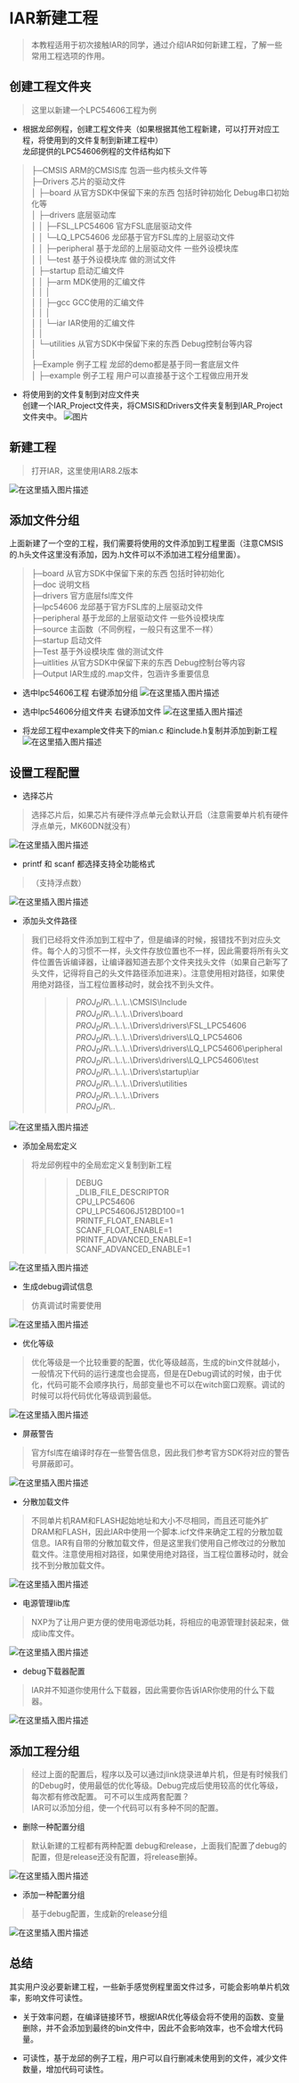 # IAR新建工程
>本教程适用于初次接触IAR的同学，通过介绍IAR如何新建工程，了解一些常用工程选项的作用。
## 创建工程文件夹
>这里以新建一个LPC54606工程为例

* 根据龙邱例程，创建工程文件夹（如果根据其他工程新建，可以打开对应工程，将使用到的文件复制到新建工程中）  
龙邱提供的LPC54606例程的文件结构如下
>├─CMSIS                          ARM的CMSIS库 包涵一些内核头文件等  
>├─Drivers                        芯片的驱动文件   
>│  ├─board                       从官方SDK中保留下来的东西  包括时钟初始化   Debug串口初始化等  
>│  ├─drivers                     底层驱动库   
>│  │  ├─FSL_LPC54606             官方FSL底层驱动文件  
>│  │  └─LQ_LPC54606              龙邱基于官方FSL库的上层驱动文件   
>│  │      ├─peripheral           基于龙邱的上层驱动文件 一些外设模块库   
>│  │      └─test                 基于外设模块库 做的测试文件  
>│  ├─startup                     启动汇编文件  
>│  │  ├─arm                      MDK使用的汇编文件  
>│  │  │        
>│  │  ├─gcc                      GCC使用的汇编文件  
>│  │  │         
>│  │  └─iar                      IAR使用的汇编文件  
>│  │            
>│  └─utilities                   从官方SDK中保留下来的东西  Debug控制台等内容  
>│            
>├─Example                        例子工程  龙邱的demo都是基于同一套底层文件  
>│  ├─example                     例子工程  用户可以直接基于这个工程做应用开发   


* 将使用到的文件复制到对应文件夹  
创建一个IAR_Project文件夹，将CMSIS和Drivers文件夹复制到IAR_Project文件夹中。
![图片](https://github.com/LQ-005/ALL/blob/master/IAR%E7%AE%80%E6%98%93%E6%95%99%E7%A8%8B/picture/new_project/1%E6%96%87%E4%BB%B6%E5%A4%B9.gif)


## 新建工程  
>打开IAR，这里使用IAR8.2版本

![在这里插入图片描述](https://github.com/LQ-005/ALL/blob/master/IAR%E7%AE%80%E6%98%93%E6%95%99%E7%A8%8B/picture/new_project/2%E6%96%B0%E5%BB%BA%E5%B7%A5%E7%A8%8B.gif)

## 添加文件分组
上面新建了一个空的工程，我们需要将使用的文件添加到工程里面（注意CMSIS的.h头文件这里没有添加，因为.h文件可以不添加进工程分组里面）。
>├─board                          从官方SDK中保留下来的东西  包括时钟初始化  
>├─doc                            说明文档  
>├─drivers                        官方底层fsl库文件  
>├─lpc54606                       龙邱基于官方FSL库的上层驱动文件   
>├─peripheral                     基于龙邱的上层驱动文件 一些外设模块库   
>├─source                         主函数（不同例程，一般只有这里不一样）   
>├─startup                        启动文件  
>├─Test                           基于外设模块库 做的测试文件     
>├─uitlities                      从官方SDK中保留下来的东西  Debug控制台等内容   
>├─Output                         IAR生成的.map文件，包涵许多重要信息  

* 选中lpc54606工程 右键添加分组
![在这里插入图片描述](https://github.com/LQ-005/ALL/blob/master/IAR%E7%AE%80%E6%98%93%E6%95%99%E7%A8%8B/picture/new_project/3%E6%B7%BB%E5%8A%A0%E5%B7%A5%E7%A8%8B%E5%88%86%E7%BB%84.gif)

* 选中lpc54606分组文件夹 右键添加文件
![在这里插入图片描述](https://github.com/LQ-005/ALL/blob/master/IAR%E7%AE%80%E6%98%93%E6%95%99%E7%A8%8B/picture/new_project/4%E6%B7%BB%E5%8A%A0%E6%96%87%E4%BB%B6.gif)

* 将龙邱工程中example文件夹下的mian.c 和include.h复制并添加到新工程
![在这里插入图片描述](https://github.com/LQ-005/ALL/blob/master/IAR%E7%AE%80%E6%98%93%E6%95%99%E7%A8%8B/picture/new_project/5%E6%B7%BB%E5%8A%A0main%E6%96%87%E4%BB%B6.gif)

## 设置工程配置
* 选择芯片
>选择芯片后，如果芯片有硬件浮点单元会默认开启（注意需要单片机有硬件浮点单元，MK60DN就没有）

![在这里插入图片描述](https://github.com/LQ-005/ALL/blob/master/IAR%E7%AE%80%E6%98%93%E6%95%99%E7%A8%8B/picture/new_project/6%E9%80%89%E6%8B%A9%E8%8A%AF%E7%89%87.gif)

* printf 和 scanf 都选择支持全功能格式
>（支持浮点数）

![在这里插入图片描述](https://github.com/LQ-005/ALL/blob/master/IAR%E7%AE%80%E6%98%93%E6%95%99%E7%A8%8B/picture/new_project/7printf%E5%85%A8%E5%8A%9F%E8%83%BD%E6%94%AF%E6%8C%81.gif)

* 添加头文件路径  
>我们已经将文件添加到工程中了，但是编译的时候，报错找不到对应头文件。每个人的习惯不一样，头文件存放位置也不一样，因此需要将所有头文件位置告诉编译器，让编译器知道去那个文件夹找头文件（如果自己新写了头文件，记得将自己的头文件路径添加进来）。注意使用相对路径，如果使用绝对路径，当工程位置移动时，就会找不到头文件。   
>>>$PROJ_DIR$\\..\\..\\..\CMSIS\Include  
>>>$PROJ_DIR$\\..\\..\\..\Drivers\board  
>>>$PROJ_DIR$\\..\\..\\..\Drivers\drivers\FSL_LPC54606  
>>>$PROJ_DIR$\\..\\..\\..\Drivers\drivers\LQ_LPC54606  
>>>$PROJ_DIR$\\..\\..\\..\Drivers\drivers\LQ_LPC54606\peripheral  
>>>$PROJ_DIR$\\..\\..\\..\Drivers\drivers\LQ_LPC54606\test  
>>>$PROJ_DIR$\\..\\..\\..\Drivers\startup\iar  
>>>$PROJ_DIR$\\..\\..\\..\Drivers\utilities  
>>>$PROJ_DIR$\\..\\..\\..\Drivers  
>>>$PROJ_DIR$\\..  

![在这里插入图片描述](https://github.com/LQ-005/ALL/blob/master/IAR%E7%AE%80%E6%98%93%E6%95%99%E7%A8%8B/picture/new_project/8%E6%B7%BB%E5%8A%A0%E5%A4%B4%E6%96%87%E4%BB%B6%E8%B7%AF%E5%BE%84.gif)

* 添加全局宏定义
>将龙邱例程中的全局宏定义复制到新工程
>>>DEBUG  
>>>_DLIB_FILE_DESCRIPTOR  
>>>CPU_LPC54606  
>>>CPU_LPC54606J512BD100=1  
>>>PRINTF_FLOAT_ENABLE=1  
>>>SCANF_FLOAT_ENABLE=1  
>>>PRINTF_ADVANCED_ENABLE=1  
>>>SCANF_ADVANCED_ENABLE=1  

![在这里插入图片描述](https://github.com/LQ-005/ALL/blob/master/IAR%E7%AE%80%E6%98%93%E6%95%99%E7%A8%8B/picture/new_project/10%E6%B7%BB%E5%8A%A0%E5%85%A8%E5%B1%80%E5%AE%8F%E5%AE%9A%E4%B9%89.gif)

* 生成debug调试信息
>仿真调试时需要使用

![在这里插入图片描述](https://github.com/LQ-005/ALL/blob/master/IAR%E7%AE%80%E6%98%93%E6%95%99%E7%A8%8B/picture/new_project/9debug%E4%BF%A1%E6%81%AF.gif)

* 优化等级
>优化等级是一个比较重要的配置，优化等级越高，生成的bin文件就越小，一般情况下代码的运行速度也会提高，但是在Debug调试的时候，由于优化，代码可能不会顺序执行，局部变量也不可以在witch窗口观察。调试的时候可以将代码优化等级调到最低。

![在这里插入图片描述](https://github.com/LQ-005/ALL/blob/master/IAR%E7%AE%80%E6%98%93%E6%95%99%E7%A8%8B/picture/new_project/11%E4%BC%98%E5%8C%96%E7%AD%89%E7%BA%A7.gif)

* 屏蔽警告
>官方fsl库在编译时存在一些警告信息，因此我们参考官方SDK将对应的警告号屏蔽即可。

![在这里插入图片描述](https://github.com/LQ-005/ALL/blob/master/IAR%E7%AE%80%E6%98%93%E6%95%99%E7%A8%8B/picture/new_project/12%E5%B1%8F%E8%94%BD%E8%AD%A6%E5%91%8A.gif)

* 分散加载文件
>不同单片机RAM和FLASH起始地址和大小不尽相同，而且还可能外扩DRAM和FLASH，因此IAR中使用一个脚本.icf文件来确定工程的分散加载信息。IAR有自带的分散加载文件，但是这里我们使用自己修改过的分散加载文件。注意使用相对路径，如果使用绝对路径，当工程位置移动时，就会找不到分散加载文件。  

![在这里插入图片描述](https://github.com/LQ-005/ALL/blob/master/IAR%E7%AE%80%E6%98%93%E6%95%99%E7%A8%8B/picture/new_project/13%E5%88%86%E6%95%A3%E5%8A%A0%E8%BD%BD%E6%96%87%E4%BB%B6.gif)

* 电源管理lib库
>NXP为了让用户更方便的使用电源低功耗，将相应的电源管理封装起来，做成lib库文件。

![在这里插入图片描述](https://github.com/LQ-005/ALL/blob/master/IAR%E7%AE%80%E6%98%93%E6%95%99%E7%A8%8B/picture/new_project/14%E6%B7%BB%E5%8A%A0%E7%94%B5%E6%BA%90%E7%AE%A1%E7%90%86lib%E5%BA%93.gif)

* debug下载器配置
>IAR并不知道你使用什么下载器，因此需要你告诉IAR你使用的什么下载器。   

![在这里插入图片描述](https://github.com/LQ-005/ALL/blob/master/IAR%E7%AE%80%E6%98%93%E6%95%99%E7%A8%8B/picture/new_project/15%E9%80%89%E6%8B%A9%E4%B8%8B%E8%BD%BD%E5%99%A8%E4%B8%8B%E8%BD%BD%E7%A8%8B%E5%BA%8F.gif)

## 添加工程分组
>经过上面的配置后，程序以及可以通过jlink烧录进单片机，但是有时候我们的Debug时，使用最低的优化等级。Debug完成后使用较高的优化等级，每次都有修改配置。 可不可以生成两套配置？  
> IAR可以添加分组，使一个代码可以有多种不同的配置。  
* 删除一种配置分组
>默认新建的工程都有两种配置 debug和release，上面我们配置了debug的配置，但是release还没有配置，将release删掉。

![在这里插入图片描述](https://github.com/LQ-005/ALL/blob/master/IAR%E7%AE%80%E6%98%93%E6%95%99%E7%A8%8B/picture/new_project/16%E5%88%A0%E9%99%A4%E9%85%8D%E7%BD%AE%E5%88%86%E7%BB%84.gif)

* 添加一种配置分组
>基于debug配置，生成新的release分组

![在这里插入图片描述](https://github.com/LQ-005/ALL/blob/master/IAR%E7%AE%80%E6%98%93%E6%95%99%E7%A8%8B/picture/new_project/17%E6%B7%BB%E5%8A%A0relaese%E9%85%8D%E7%BD%AE%E5%88%86%E7%BB%84.gif)

## 总结

其实用户没必要新建工程，一些新手感觉例程里面文件过多，可能会影响单片机效率，影响文件可读性。   
* 关于效率问题，在编译链接环节，根据IAR优化等级会将不使用的函数、变量删除，并不会添加到最终的bin文件中，因此不会影响效率，也不会增大代码量。 

* 可读性，基于龙邱的例子工程，用户可以自行删减未使用到的文件，减少文件数量，增加代码可读性。
